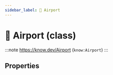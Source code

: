 ```yaml
---
sidebar_label: 🛫 Airport
---
```


# 🛫 Airport (class)

:::note
https://know.dev/Airport
(`know:Airport`)
:::

## Properties

